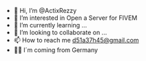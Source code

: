 - 👋 Hi, I’m @ActixRezzy
- 👀 I’m interested in Open a Server for FIVEM
- 🌱 I’m currently learning ...
- 💞️ I’m looking to collaborate on ...
- 📫 How to reach me d51a37h45@gmail.com
- 🐱‍🚀 I´m coming from Germany

<!---
ActixRezzy/ActixRezzy is a ✨ special ✨ repository because its `README.md` (this file) appears on your GitHub profile.
You can click the Preview link to take a look at your changes.
--->
